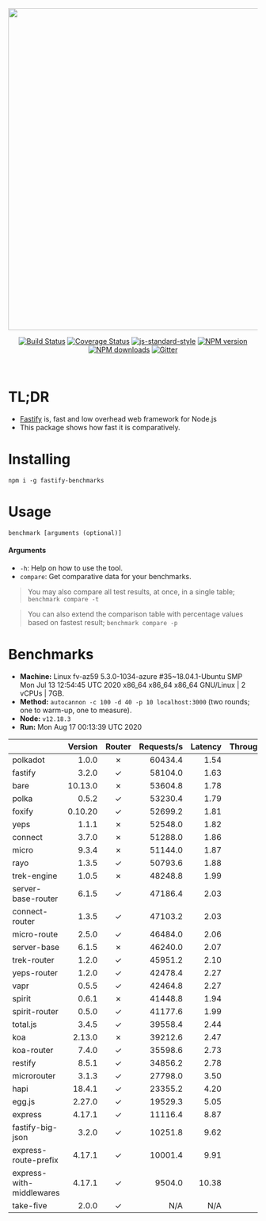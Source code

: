 <div align="center">
<img src="https://github.com/fastify/graphics/raw/master/full-logo.png" width="650" height="auto"/>
</div>

<div align="center">

[![Build Status](https://travis-ci.org/fastify/fastify.svg?branch=master)](https://travis-ci.org/fastify/fastify)
[![Coverage Status](https://coveralls.io/repos/github/fastify/fastify/badge.svg?branch=master)](https://coveralls.io/github/fastify/fastify?branch=master)
[![js-standard-style](https://img.shields.io/badge/code%20style-standard-brightgreen.svg?style=flat)](http://standardjs.com/)
[![NPM version](https://img.shields.io/npm/v/fastify.svg?style=flat)](https://www.npmjs.com/package/fastify)
[![NPM downloads](https://img.shields.io/npm/dm/fastify.svg?style=flat)](https://www.npmjs.com/package/fastify) [![Gitter](https://badges.gitter.im/gitterHQ/gitter.svg)](https://gitter.im/fastify)
</div>
<br />

# TL;DR

* [Fastify](https://github.com/fastify/fastify) is, fast and low overhead web framework for Node.js
* This package shows how fast it is comparatively.

# Installing

```
npm i -g fastify-benchmarks
```

# Usage

```
benchmark [arguments (optional)]
```

#### Arguments

* `-h`: Help on how to use the tool.
* `compare`: Get comparative data for your benchmarks.

> You may also compare all test results, at once, in a single table; `benchmark compare -t`

> You can also extend the comparison table with percentage values based on fastest result; `benchmark compare -p`
# Benchmarks
* __Machine:__ Linux fv-az59 5.3.0-1034-azure #35~18.04.1-Ubuntu SMP Mon Jul 13 12:54:45 UTC 2020 x86_64 x86_64 x86_64 GNU/Linux | 2 vCPUs | 7GB.
* __Method:__ `autocannon -c 100 -d 40 -p 10 localhost:3000` (two rounds; one to warm-up, one to measure).
* __Node:__ `v12.18.3`
* __Run:__ Mon Aug 17 00:13:39 UTC 2020

|                          | Version | Router | Requests/s | Latency | Throughput/Mb |
| :--                      | --:     | :-:    | --:        | --:     | --:           |
| polkadot                 | 1.0.0   | ✗      | 60434.4    | 1.54    | 9.45          |
| fastify                  | 3.2.0   | ✓      | 58104.0    | 1.63    | 9.09          |
| bare                     | 10.13.0 | ✗      | 53604.8    | 1.78    | 8.38          |
| polka                    | 0.5.2   | ✓      | 53230.4    | 1.79    | 8.32          |
| foxify                   | 0.10.20 | ✓      | 52699.2    | 1.81    | 7.49          |
| yeps                     | 1.1.1   | ✗      | 52548.0    | 1.82    | 8.22          |
| connect                  | 3.7.0   | ✗      | 51288.0    | 1.86    | 8.02          |
| micro                    | 9.3.4   | ✗      | 51144.0    | 1.87    | 8.00          |
| rayo                     | 1.3.5   | ✓      | 50793.6    | 1.88    | 7.94          |
| trek-engine              | 1.0.5   | ✗      | 48248.8    | 1.99    | 6.86          |
| server-base-router       | 6.1.5   | ✓      | 47186.4    | 2.03    | 7.38          |
| connect-router           | 1.3.5   | ✓      | 47103.2    | 2.03    | 7.37          |
| micro-route              | 2.5.0   | ✓      | 46484.0    | 2.06    | 7.27          |
| server-base              | 6.1.5   | ✗      | 46240.0    | 2.07    | 7.23          |
| trek-router              | 1.2.0   | ✓      | 45951.2    | 2.10    | 6.53          |
| yeps-router              | 1.2.0   | ✓      | 42478.4    | 2.27    | 6.64          |
| vapr                     | 0.5.5   | ✓      | 42464.8    | 2.27    | 6.03          |
| spirit                   | 0.6.1   | ✗      | 41448.8    | 1.94    | 6.48          |
| spirit-router            | 0.5.0   | ✓      | 41177.6    | 1.99    | 6.44          |
| total.js                 | 3.4.5   | ✓      | 39558.4    | 2.44    | 11.24         |
| koa                      | 2.13.0  | ✗      | 39212.6    | 2.47    | 6.13          |
| koa-router               | 7.4.0   | ✓      | 35598.6    | 2.73    | 5.57          |
| restify                  | 8.5.1   | ✓      | 34856.2    | 2.78    | 5.52          |
| microrouter              | 3.1.3   | ✓      | 27798.0    | 3.50    | 4.35          |
| hapi                     | 18.4.1  | ✓      | 23355.2    | 4.20    | 3.65          |
| egg.js                   | 2.27.0  | ✓      | 19529.3    | 5.05    | 6.44          |
| express                  | 4.17.1  | ✓      | 11116.4    | 8.87    | 1.74          |
| fastify-big-json         | 3.2.0   | ✓      | 10251.8    | 9.62    | 117.72        |
| express-route-prefix     | 4.17.1  | ✓      | 10001.4    | 9.91    | 3.48          |
| express-with-middlewares | 4.17.1  | ✓      | 9504.0     | 10.38   | 3.44          |
| take-five                | 2.0.0   | ✓      | N/A        | N/A     | N/A           |
